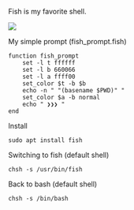 Fish is my favorite shell.

<img src="https://skandyns.github.io/img/fish-shell.png"/>

My simple prompt (fish_prompt.fish)
```
function fish_prompt
    set -l t ffffff
    set -l b 660066
    set -l a ffff00
    set_color $t -b $b
    echo -n " "(basename $PWD)" "
    set_color $a -b normal
    echo " ❯❯❯ "
end
```
Install
```
sudo apt install fish
```
Switching to fish (default shell)
```
chsh -s /usr/bin/fish
```
Back to bash (default shell)
```
chsh -s /bin/bash
```
